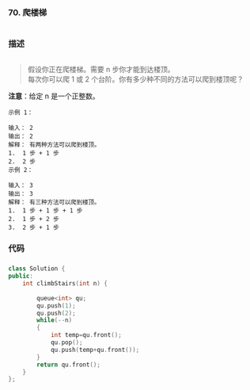 ### 70. 爬楼梯 <h1>
### 描述 <h2>
> 假设你正在爬楼梯。需要 n 步你才能到达楼顶。  
每次你可以爬 1 或 2 个台阶。你有多少种不同的方法可以爬到楼顶呢？  

**注意**：给定 n 是一个正整数。
```
示例 1：

输入： 2
输出： 2
解释： 有两种方法可以爬到楼顶。
1.  1 步 + 1 步
2.  2 步
示例 2：

输入： 3
输出： 3
解释： 有三种方法可以爬到楼顶。
1.  1 步 + 1 步 + 1 步
2.  1 步 + 2 步
3.  2 步 + 1 步
```
### 代码<h3>
```C++
class Solution {
public:
    int climbStairs(int n) {
        
        queue<int> qu;
        qu.push(1);
        qu.push(2);
        while(--n)
        {
            int temp=qu.front();
            qu.pop();
            qu.push(temp+qu.front());
        }
        return qu.front();
    }
};
```